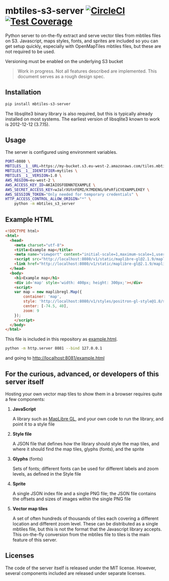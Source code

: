 # mbtiles-s3-server [![CircleCI](https://circleci.com/gh/uktrade/mbtiles-s3-server.svg?style=shield)](https://circleci.com/gh/uktrade/mbtiles-s3-server) [![Test Coverage](https://api.codeclimate.com/v1/badges/c261eb01bc9446278cd3/test_coverage)](https://codeclimate.com/github/uktrade/mbtiles-s3-server/test_coverage)


Python server to on-the-fly extract and serve vector tiles from mbtiles files on S3. Javascript, maps styles, fonts, and sprites are included so you can get setup quickly, especially with OpenMapTiles mbtiles files, but these are not required to be used.

Versioning must be enabled on the underlying S3 bucket

> Work in progress. Not all features described are implemented. This document serves as a rough design spec.


## Installation

```bash
pip install mbtiles-s3-server
```

The libsqlite3 binary library is also required, but this is typically already installed on most systems. The earliest version of libsqlite3 known to work is 2012-12-12 (3.7.15).


## Usage

The server is configured using environment variables.

```bash
PORT=8080 \
MBTILES__1__URL=https://my-bucket.s3.eu-west-2.amazonaws.com/tiles.mbtiles \
MBTILES__1__IDENTIFIER=mytiles \
MBTILES__1__VERSION=1.0 \
AWS_REGION=eu-west-2 \
AWS_ACCESS_KEY_ID=AKIAIOSFODNN7EXAMPLE \
AWS_SECRET_ACCESS_KEY=wJalrXUtnFEMI/K7MDENG/bPxRfiCYEXAMPLEKEY \
AWS_SESSION_TOKEN="Only needed for temporary credentials" \
HTTP_ACCESS_CONTROL_ALLOW_ORIGIN="*" \
    python -m mbtiles_s3_server
```


## Example HTML

```html
<!DOCTYPE html>
<html>
  <head>
    <meta charset="utf-8">
    <title>Example map</title>
    <meta name="viewport" content="initial-scale=1,maximum-scale=1,user-scalable=no">
    <script src="http://localhost:8080/v1/static/maplibre-gl@2.1.9/maplibre-gl.js"></script>
    <link href="http://localhost:8080/v1/static/maplibre-gl@2.1.9/maplibre-gl.css" rel="stylesheet">
  </head>
  <body>
    <h1>Example map</h1>
    <div id='map' style='width: 400px; height: 300px;'></div>
    <script>
    var map = new maplibregl.Map({
        container: 'map',
        style: 'http://localhost:8080/v1/styles/positron-gl-style@1.8/style.json?tiles=mytiles',
        center: [-74.5, 40],
        zoom: 9
    });
    </script>
  </body>
</html>
```

This file is included in this repository as [example.html](./example.html).

```bash
python -m http.server 8081 --bind 127.0.0.1
````

and going to [http://localhost:8081/example.html](http://localhost:8081/example.html)


## For the curious, advanced, or developers of this server itself

Hosting your own vector map tiles to show them in a browser requires quite a few components:

1. **JavaScript**

   A library such as [MapLibre GL](https://github.com/maplibre/maplibre-gl-js), and your own code to run the library, and point it to a style file

2. **Style file**

   A JSON file that defines how the library should style the map tiles, and where it should find the map tiles, glyphs (fonts), and the sprite

3. **Glyphs** (fonts)

   Sets of fonts; different fonts can be used for different labels and zoom levels, as defined in the Style file

4. **Sprite**

   A single JSON index file and a single PNG file; the JSON file contains the offsets and sizes of images within the single PNG file

5. **Vector map tiles**

   A set of often hundreds of thousands of tiles each covering a different location and different zoom level. These can be distributed as a single mbtiles file, but this is not the format that the Javascript library accepts. This on-the-fly conversion from the mbtiles file to tiles is the main feature of this server.


## Licenses

The code of the server itself is released under the MIT license. However, several components included are released under separate licenses.
